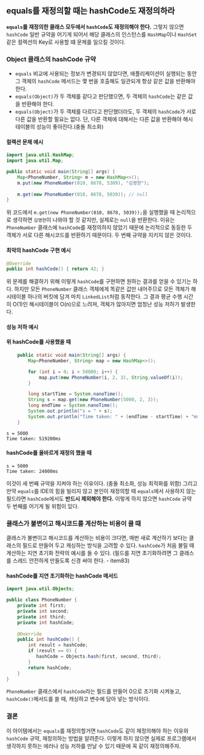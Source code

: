 ## equals를 재정의할 때는 hashCode도 재정의하라
**`equals`를 재정의한 클래스 모두에서 `hashCode`도 재정의해야 한다.**
그렇지 않으면 `hashCode` 일반 규약을 어기게 되어서 해당 클래스의 인스턴스를
`HashMap`이나 `HashSet`같은 컬렉션의 Key로 사용할 떄 문제를 일으킬 것이다.

### Object 클래스의 hashCode 규약
- `equals` 비교에 사용되는 정보가 변경되지 않았다면, 애플리케이션이 실행되는 동안
그 객체의 `hashCode` 메서드는 몇 번을 호출해도 일관되게 항상 같은 값을 반환해야 한다.
- `equals(Object)`가 두 객체를 같다고 판단했으면, 두 객체의 `hashCode`는 같은 값을 반환해야 한다.
- `equals(Object)`가 두 객체를 다르다고 판단했더라도, 두 객체의 `hashCode`가 서로 다른 값을
반환할 필요는 없다. 단, 다른 객체에 대해서는 다른 값을 반환해야 해시테이블의 성능이 좋아진다.(충돌 최소화)

#### 컬렉션 문제 예시
```java
import java.util.HashMap;
import java.util.Map;

public static void main(String[] args) {
    Map<PhoneNumber, String> m = new HashMap<>();
    m.put(new PhoneNumber(010, 8678, 5309), "김영한");
    
    m.get(new PhoneNumber(010, 8678, 5039)); // null
}
```
위 코드에서 `m.get(new PhoneNumber(010, 8678, 5039));`을 실행했을 때 논리적으로 생각하면
`김영한`이 나와야 할 것 같지만, 실제로는 `null`을 반환한다.
이유는 `PhoneNumber` 클래스에 `hashCode`를 재정의하지 않았기 때문에 논리적으로 동등한 두 객체가
서로 다른 해시코드를 반환하기 때문이다. 두 번째 규약을 지키지 않은 것이다.

#### 최악의 hashCode 구현 예시
```java
@Override
public int hashCode() { return 42; }
```
위 문제를 해결하기 위해 이렇게 `hashCode`를 구현하면 원하는 결과를 얻을 수 있기는 하다.
하지만 모든 `PhoneNumber` 클래스 객체에게 똑같은 값만 내어주므로 모든 객체가 해시테이블
하나의 버킷에 담겨 마치 `LinkedList`처럼 동작한다. 그 결과 평균 수행 시간이 O(1)인 해시테이블이
O(n)으로 느려져, 객체가 많아지면 엄청난 성능 저하가 발생한다.

#### 성능 저하 예시

#### 위 hashCode를 사용했을 때
```java
    public static void main(String[] args) {
        Map<PhoneNumber, String> map = new HashMap<>();

        for (int i = 0; i < 50000; i++) {
            map.put(new PhoneNumber(i, 2, 3), String.valueOf(i));
        }

        long startTime = System.nanoTime();
        String s = map.get(new PhoneNumber(5000, 2, 3));
        long endTime = System.nanoTime();
        System.out.println("s = " + s);
        System.out.println("Time taken: " + (endTime - startTime) + "ms");
    }
```
```Console
s = 5000
Time taken: 519200ms
```

#### hashCode를 올바르게 재정의 했을 때
```Console
s = 5000
Time taken: 24000ms
```
이것이 세 번째 규약을 지켜야 하는 이유이다. (충돌 최소화, 성능 최적화를 위함)
그리고 만약 `equals`를 IDE의 힘을 빌리지 않고 본인이 재정의할 때 `equals`에서
사용하지 않는 필드라면 `hashCode`에서도 **반드시 제외해야 한다.** 이렇게 하지 않으면
`hashCode` 규약 두 번째를 어기게 될 위험이 있다.

### 클래스가 불변이고 해시코드를 계산하는 비용이 클 때
클래스가 불변이고 해시코드를 계산하는 비용이 크다면, 매번 새로 계산하기 보다는
클래스의 필드로 만들어 두고 캐싱하는 방식을 고려할 수 있다.
`hashCode`가 처음 불릴 때 계산하는 지연 초기화 전략의 예시를 들 수 있다.
(필드를 지연 초기화하려면 그 클래스를 스레드 안전하게 만들도록 신경 써야 한다. - item83)
#### hashCode를 지연 초기화하는 hashCode 메서드

```java
import java.util.Objects;

public class PhoneNumber {
    private int first;
    private int second;
    private int third;
    private int hashCode;
    
    @Override
    public int hashCode() {
        int result = hashCode;
        if (result == 0) {
           hashCode = Objects.hash(first, second, third);
        }
        return hashCode;
    }
}
```
`PhoneNumber` 클래스에서 `hashCode`라는 필드를 만들어 0으로 초기화 시켜놓고,
`hashCode()`메서드를 쓸 때, 캐싱하고 변수에 담아 넣는 방식이다.

### 결론
이 아이템에서는 `equals`를 재정의할거면 `hashCode`도 같이 재정의해야 하는 이유와 `hashCode` 규약,
재정의하는 방법을 알려준다. 이렇게 하지 않으면 실제로 프로그램에서 생각하지 못하는 에러나 성능 저하를
만날 수 있기 때문에 꼭 같이 재정의해주자. 
 